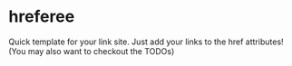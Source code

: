 # hreferee

Quick template for your link site. Just add your links to the href attributes! (You may also want to checkout the TODOs)
